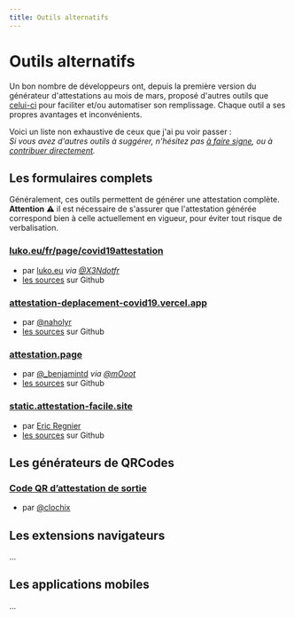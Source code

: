 ```yaml
---
title: Outils alternatifs
---
```


# Outils alternatifs

Un bon nombre de développeurs ont, depuis la première version du générateur
d'attestations au mois de mars, proposé d'autres outils que [celui-ci](/simple)
pour faciliter et/ou automatiser son remplissage. Chaque outil a ses propres
avantages et inconvénients.

Voici un liste non exhaustive de ceux que j'ai pu voir passer :  
*Si vous avez d'autres outils à suggérer, n'hésitez pas [à faire signe][@mab_],
ou à [contribuer directement][contribuer].*

## Les formulaires complets

Généralement, ces outils permettent de générer une attestation complète.  
**Attention** ⚠️ il est nécessaire de s'assurer que l'attestation générée
correspond bien à celle actuellement en vigueur, pour éviter tout risque de
verbalisation.

### [luko.eu/fr/page/covid19attestation](https://www.luko.eu/fr/page/covid19attestation)

- par [luko.eu](https://twitter.com/getluko) *via [@X3Ndotfr](https://twitter.com/X3Ndotfr/status/1322859107209138177)*
- [les sources](https://github.com/GetLuko/Covid19-French-Auth) sur Github

### [attestation-deplacement-covid19.vercel.app](https://attestation-deplacement-covid19.vercel.app/)

- par [@naholyr](https://twitter.com/naholyr/status/1322184059766902792)
- [les sources](https://github.com/naholyr/attestation-deplacement-derogatoire-q4-2020) sur Github

### [attestation.page](https://attestation.page/)

- par [@_benjamintd](https://twitter.com/_benjamintd) *via [@mOoot](https://twitter.com/mOoot/status/1322505305540988931)*
- [les sources](https://github.com/benjamintd/attestation.page) sur Github

### [static.attestation-facile.site](https://static.attestation-facile.site/)

- par [Eric Regnier](https://github.com/eregnier)
- [les sources](https://github.com/eregnier/attestation-facile.site) sur Github

## Les générateurs de QRCodes

### [Code QR d’attestation de sortie](https://gist.github.com/clochix/93e0647486f9cd6dc6ee6232f841e1da)

- par [@clochix](https://twitter.com/clochix)

[@mab_]: https://twitter.com/mab_

[contribuer]:
https://github.com/mabhub/bookmarklet-attestation-deplacement/blob/main/src/md-pages/alternatives.md

## Les extensions navigateurs

…

## Les applications mobiles

…

